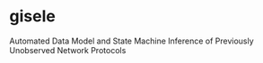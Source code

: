 # gisele
Automated Data Model and State Machine Inference of Previously Unobserved Network Protocols
